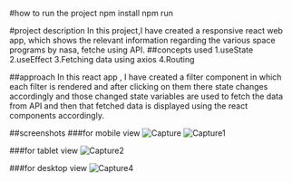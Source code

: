 #how to run the project
npm install
npm run

#project description
In this project,I have created a responsive react web app, which shows the relevant information regarding the various space programs by nasa, fetche using API.
##concepts used
1.useState
2.useEffect
3.Fetching data using axios
4.Routing

##approach 
In this react app , I have created a filter component in which each filter is rendered and after clicking on them there state changes accordingly and those changed state variables are used to fetch the data from API and then that fetched data is displayed using the react components accordingly.

##screenshots
###for mobile view
![Capture](https://user-images.githubusercontent.com/66349377/113584364-71716280-9648-11eb-93ae-0c7be2306e95.PNG)
![Capture1](https://user-images.githubusercontent.com/66349377/113584382-759d8000-9648-11eb-8fc2-467355cbec86.PNG)

###for tablet view
![Capture2](https://user-images.githubusercontent.com/66349377/113584603-b9908500-9648-11eb-9f6b-42972a6446e7.PNG)

###for desktop view
![Capture4](https://user-images.githubusercontent.com/66349377/113584730-db8a0780-9648-11eb-911d-29813b70c00b.PNG)

